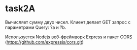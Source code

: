 # task2A
Вычисляет сумму двух чисел.
Клиент делает GET запрос с параметрами Query: ?a и ?b.

Используется Nodejs веб-фреймворк Express и пакет CORS (https://github.com/expressjs/cors.git)
